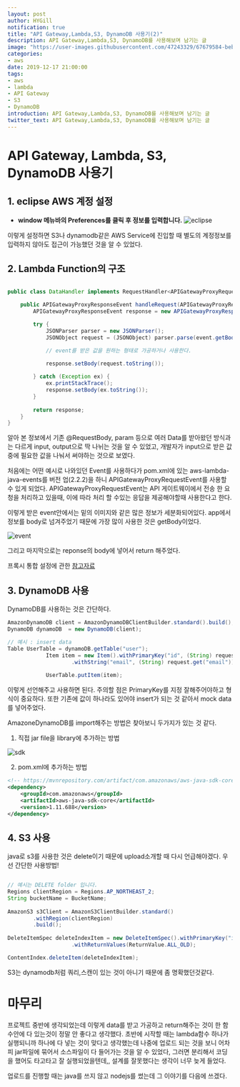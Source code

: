```yaml
---
layout: post
author: HYGill
notification: true
title: "API Gateway,Lambda,S3, DynamoDB 사용기(2)"
description: API Gateway,Lambda,S3, DynamoDB를 사용해보며 남기는 글
image: "https://user-images.githubusercontent.com/47243329/67679584-beb9c100-f9cc-11e9-8b65-641e110409db.PNG"
categories:
- aws
date: 2019-12-17 21:00:00
tags:
- aws
- lambda
- API Gateway
- S3
- DynamoDB
introduction: API Gateway,Lambda,S3, DynamoDB를 사용해보며 남기는 글
twitter_text: API Gateway,Lambda,S3, DynamoDB를 사용해보며 남기는 글
---
```


# API Gateway, Lambda, S3, DynamoDB 사용기


<h2> 1. eclipse AWS 계정 설정</h2>

- **window 메뉴바의 Preferences를 클릭 후 정보를 입력합니다.**
![eclipse](https://user-images.githubusercontent.com/47243329/70958479-b58bcd00-20bc-11ea-8afa-84bb2803ca46.PNG)

이렇게 설정하면 S3나 dynamodb같은 AWS Service에 진입할 때 별도의 계정정보를 입력하지 않아도 접근이 가능했던 것을 알 수 있었다.

<h2> 2.  Lambda Function의 구조</h2>


```java

public class DataHandler implements RequestHandler<APIGatewayProxyRequestEvent, APIGatewayProxyResponseEvent> {

	public APIGatewayProxyResponseEvent handleRequest(APIGatewayProxyRequestEvent event, Context context) {
		APIGatewayProxyResponseEvent response = new APIGatewayProxyResponseEvent();

		try {
			JSONParser parser = new JSONParser();
			JSONObject request = (JSONObject) parser.parse(event.getBody());

			// event를 받은 값을 원하는 형태로 가공하거나 사용한다.

			response.setBody(request.toString());
		
		} catch (Exception ex) {
			ex.printStackTrace();	
			response.setBody(ex.toString());
		}
		
		return response;
	}
}
```

알아 본 정보에서 기존 @RequestBody, param 등으로 여러 Data를 받아왔던 방식과는 다르게 input, output으로 딱 나뉘는 것을 알 수 있었고, 개발자가 input으로 받은 값 중에 필요한 값을 나눠서 써야하는 것으로 보였다. 

처음에는 어떤 예시로 나와있던 Event를 사용하다가 pom.xml에 있는 aws-lambda-java-events를 버전 업(2.2.2)을 하니 APIGatewayProxyRequestEvent를 사용할 수 있게 되었다. APIGatewayProxyRequestEvent는 API 게이트웨이에서 전송 한 요청을 처리하고 있을때, 이에 따라 처리 할 수있는 응답을 제공해야할때 사용한다고 한다. 

이렇게 받은 event안에서는 밑의 이미지와 같은 많은 정보가 세분화되어있다. app에서 정보를 body로 넘겨주었기 때문에 가장 많이 사용한 것은 getBody이었다.

![event](https://user-images.githubusercontent.com/47243329/70960316-0651f480-20c2-11ea-84da-a49ae07950bc.PNG)

그리고 마지막으로는 reponse의 body에 넣어서 return 해주었다.


프록시 통합 설정에 관한 [참고자료](https://docs.aws.amazon.com/ko_kr/apigateway/latest/developerguide/set-up-lambda-proxy-integrations.html#api-gateway-simple-proxy-for-lambda-output-format)


<h2> 3. DynamoDB 사용</h2>
DynamoDB를 사용하는 것은 간단하다. 

```java
AmazonDynamoDB client = AmazonDynamoDBClientBuilder.standard().build();
DynamoDB dynamoDB  = new DynamoDB(client);

// 예시 : insert data
Table UserTable = dynamoDB.getTable("user");
			Item item = new Item().withPrimaryKey("id", (String) request.get("id"))
					.withString("email", (String) request.get("email"));
			
			UserTable.putItem(item);
```

이렇게 선언해주고 사용하면 된다. 주의할 점은 PrimaryKey를 지정 잘해주어야하고 형식이 중요하다. 또한 기존에 값이 하나라도 있어야 insert가 되는 것 같아서 mock data를 넣어주었다. 

AmazoneDynamoDB를  import해주는 방법은 찾아보니 두가지가 있는 것 같다.
1. 직접 jar file을 library에 추가하는 방법

![sdk](https://user-images.githubusercontent.com/47243329/70961047-166ad380-20c4-11ea-8663-1af1e0a373f3.PNG)

2. pom.xml에 추가하는 방법

```xml
<!-- https://mvnrepository.com/artifact/com.amazonaws/aws-java-sdk-core -->
<dependency>
	<groupId>com.amazonaws</groupId>
	<artifactId>aws-java-sdk-core</artifactId>
	<version>1.11.688</version>
</dependency>
```

<h2> 4. S3 사용</h2>
java로 s3를 사용한 것은 delete이기 때문에  upload소개할 때 다시 언급해야겠다. 우선 간단한 사용방법!

```java

// 예시는 DELETE folder 입니다.
Regions clientRegion = Regions.AP_NORTHEAST_2;
String bucketName = BucketName;
	
AmazonS3 s3Client = AmazonS3ClientBuilder.standard()
		.withRegion(clientRegion)
		.build();
        
DeleteItemSpec deleteIndexItem = new DeleteItemSpec().withPrimaryKey("id", feedId)
					.withReturnValues(ReturnValue.ALL_OLD);

ContentIndex.deleteItem(deleteIndexItem);
```

S3는 dynamodb처럼 쿼리,스캔이 있는 것이 아니기 때문에 좀 명확했던것같다.


# 마무리

프로젝트 중반에 생각되었는데 이렇게 data를 받고 가공하고 return해주는 것이 한 함수안에 다 있는것이 정말 안 좋다고 생각했다. 초반에 시작할 때는 lambda함수 하나가 실행되니까 하나에 다 넣는 것이 맞다고 생각했는데 나중에 업로드 되는 것을 보니 어차피 jar파일에 묶어서 소스파일이 다 들어가는 것을 알 수 있었다, 그러면 분리해서 코딩을 했어도 타고타고 잘 실행되었을텐데,, 설계를 잘못했다는 생각이 너무 늦게 들었다. 

업로드를 진행할 때는 java를 쓰지 않고 nodejs를 썼는데 그 이야기를 다음에 쓰겠다.
